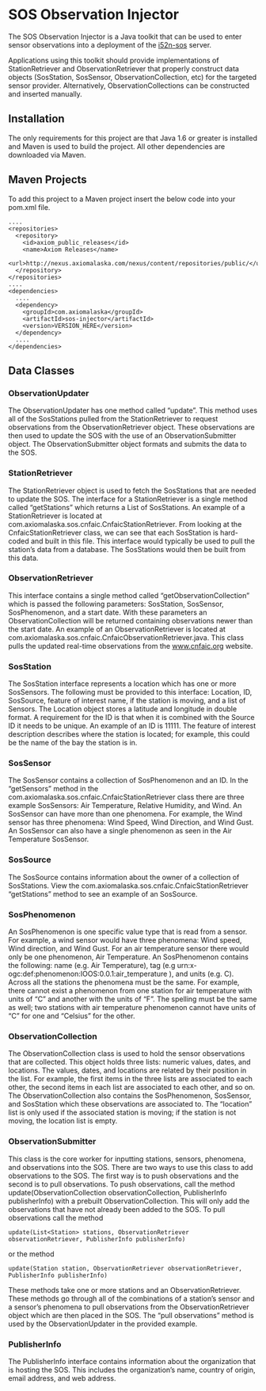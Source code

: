 # SOS Observation Injector

The SOS Observation Injector is a Java toolkit that can be used to enter sensor observations
into a deployment of the [i52n-sos](http://ioos.github.com/i52n-sos/) server.

Applications using this toolkit should provide implementations of StationRetriever and ObservationRetriever 
that properly construct data objects (SosStation, SosSensor, ObservationCollection, etc) for the targeted
sensor provider. Alternatively, ObservationCollections can be constructed and inserted manually.

## Installation
The only requirements for this project are that Java 1.6 or greater is installed and Maven is used to build 
the project. All other dependencies are downloaded via Maven.

## Maven Projects
To add this project to a Maven project insert the below code into your pom.xml file. 

    ....
    <repositories>
      <repository>
        <id>axiom_public_releases</id>
        <name>Axiom Releases</name>
        <url>http://nexus.axiomalaska.com/nexus/content/repositories/public/</url>
      </repository>
    </repositories>
    ....
    <dependencies>
      ....
      <dependency>
        <groupId>com.axiomalaska</groupId>
        <artifactId>sos-injector</artifactId>
        <version>VERSION_HERE</version>
      </dependency>
      ....
    </dependencies>

## Data Classes

### ObservationUpdater
The ObservationUpdater has one method called “update”. This method uses all of the SosStations pulled 
from the StationRetriever to request observations from the ObservationRetriever object. These observations 
are then used to update the SOS with the use of an ObservationSubmitter object. The ObservationSubmitter 
object formats and submits the data to the SOS. 

### StationRetriever
The StationRetriever object is used to fetch the SosStations that are needed to update the SOS. The interface 
for a StationRetriever is a single method called “getStations” which returns a List of SosStations. An 
example of a StationRetriever is located at com.axiomalaska.sos.cnfaic.CnfaicStationRetriever. From looking 
at the CnfaicStationRetriever class, we can see that each SosStation is hard-coded and built in this file. 
This interface would typically be used to pull the station’s data from a database. The SosStations would 
then be built from this data. 

### ObservationRetriever
This interface contains a single method called “getObservationCollection” which is passed the following 
parameters: SosStation, SosSensor, SosPhenomenon, and a start date. With these parameters an 
ObservationCollection will be returned containing observations newer than the start date. An example of an 
ObservationRetriever is located at com.axiomalaska.sos.cnfaic.CnfaicObservationRetriever.java. This class 
pulls the updated real-time observations from the www.cnfaic.org website. 

### SosStation
The SosStation interface represents a location which has one or more SosSensors. The following must be 
provided to this interface: Location, ID, SosSource, feature of interest name, if the station is moving, and 
a list of Sensors. The Location object stores a latitude and longitude in double format. A requirement for 
the ID is that when it is combined with the Source ID it needs to be unique. An example of an ID is 11111. 
The feature of interest description describes where the station is located; for example, this could be the 
name of the bay the station is in.

### SosSensor
The SosSensor contains a collection of SosPhenomenon and an ID. In the “getSensors” method in the 
com.axiomalaska.sos.cnfaic.CnfaicStationRetriever class there are three example SosSensors: Air Temperature, 
Relative Humidity, and Wind. An SosSensor can have more than one phenomena. For example, the Wind sensor has 
three phenomena: Wind Speed, Wind Direction, and Wind Gust. An SosSensor can also have a single phenomenon as 
seen in the Air Temperature SosSensor.

### SosSource
The SosSource contains information about the owner of a collection of SosStations. View the 
com.axiomalaska.sos.cnfaic.CnfaicStationRetriever “getStations” method to see an example of an SosSource. 

### SosPhenomenon
An SosPhenomenon is one specific value type that is read from a sensor. For example, a wind sensor would have 
three phenomena: Wind speed, Wind direction, and Wind Gust. For an air temperature sensor there would only be 
one phenomenon, Air Temperature. An SosPhenomenon contains the following: name (e.g. Air Temperature), tag 
(e.g urn:x-ogc:def:phenomenon:IOOS:0.0.1:air\_temperature ), and units (e.g. C). Across all the stations the 
phenomena must be the same. For example, there cannot exist a phenomenon from one station for air temperature 
with units of “C” and another with the units of “F”. The spelling must be the same as well; two 
stations with air temperature phenomenon cannot have units of “C” for one and “Celsius” for the 
other. 

### ObservationCollection
The ObservationCollection class is used to hold the sensor observations that are collected. This object holds 
three lists: numeric values, dates, and locations. The values, dates, and locations are related by their 
position in the list. For example, the first items in the three lists are associated to each other, the 
second items  in each list are associated to each other, and so on. The ObservationCollection also contains 
the SosPhenomenon, SosSensor, and SosStation which these observations are associated to. The “location” 
list is only used if the associated station is moving; if the station is not moving, the location list is 
empty. 

### ObservationSubmitter
This class is the core worker for inputting stations, sensors, phenomena, and observations into the SOS. 
There are two ways to use this class to add observations to the SOS. The first way is to push observations 
and the second is to pull observations. To push observations, call the method update(ObservationCollection 
observationCollection, PublisherInfo publisherInfo) with a prebuilt ObservationCollection. This will only add 
the observations that have not already been added to the SOS. To pull observations call the method

    update(List<Station> stations, ObservationRetriever observationRetriever, PublisherInfo publisherInfo)

or the method

    update(Station station, ObservationRetriever observationRetriever, PublisherInfo publisherInfo)

These methods take one or more stations and an ObservationRetriever. These methods go through 
all of the combinations of a station’s sensor and a sensor’s phenomena to pull observations from the 
ObservationRetriever object which are then placed in the SOS. The “pull observations” method is used by 
the ObservationUpdater in the provided example.

### PublisherInfo
The PublisherInfo interface contains information about the organization that is hosting the SOS. This 
includes the organization’s name, country of origin, email address, and web address. 
